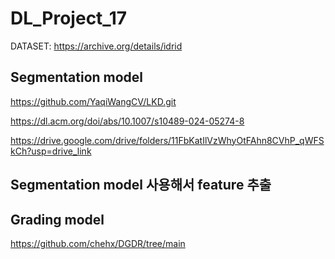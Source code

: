 # DL_Project_17

DATASET: https://archive.org/details/idrid

## Segmentation model
https://github.com/YaqiWangCV/LKD.git

https://dl.acm.org/doi/abs/10.1007/s10489-024-05274-8

https://drive.google.com/drive/folders/11FbKatIlVzWhyOtFAhn8CVhP_qWFSkCh?usp=drive_link

## Segmentation model 사용해서 feature 추출

## Grading model
https://github.com/chehx/DGDR/tree/main
